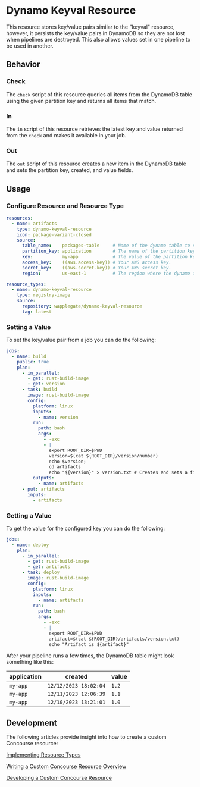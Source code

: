 # Dynamo Keyval Resource

This resource stores key/value pairs similar to the "keyval" resource, however, it persists the key/value pairs in DynamoDB so they are not lost when pipelines are destroyed. This also allows values set in one pipeline to be used in another.

## Behavior

### Check

The `check` script of this resource queries all items from the DynamoDB table using the given partition key and returns all items that match.

### In

The `in` script of this resource retrieves the latest key and value returned from the `check` and makes it available in your job.

### Out

The `out` script of this resource creates a new item in the DynamoDB table and sets the partition key, created, and value fields.

## Usage

### Configure Resource and Resource Type

```yml
resources:
  - name: artifacts
    type: dynamo-keyval-resource
    icon: package-variant-closed
    source:
      table_name:    packages-table     # Name of the dynamo table to store records in.
      partition_key: application        # The name of the partition key of the dynamo table.
      key:           my-app             # The value of the partition key.
      access_key:    ((aws.access-key)) # Your AWS access key.
      secret_key:    ((aws.secret-key)) # Your AWS secret key.
      region:        us-east-1          # The region where the dynamo table is deployed.

resource_types:
  - name: dynamo-keyval-resource
    type: registry-image
    source: 
      repository: wapplegate/dynamo-keyval-resource
      tag: latest
```

### Setting a Value

To set the key/value pair from a job you can do the following:

```yml
jobs:
  - name: build
    public: true
    plan:
      - in_parallel:
        - get: rust-build-image
        - get: version
      - task: build
        image: rust-build-image
        config:
          platform: linux
          inputs:
            - name: version
          run:
            path: bash
            args:
              - -exc
              - |
                export ROOT_DIR=$PWD
                version=$(cat ${ROOT_DIR}/version/number)
                echo $version;
                cd artifacts
                echo "${version}" > version.txt # Creates and sets a file with the version number.
          outputs:
            - name: artifacts
      - put: artifacts
        inputs:
          - artifacts
```

### Getting a Value

To get the value for the configured key you can do the following:

```yml
jobs:
  - name: deploy
    plan:
      - in_parallel:
        - get: rust-build-image
        - get: artifacts
      - task: deploy
        image: rust-build-image
        config:
          platform: linux
          inputs: 
            - name: artifacts
          run:
            path: bash
            args:
              - -exc
              - |
                export ROOT_DIR=$PWD
                artifact=$(cat ${ROOT_DIR}/artifacts/version.txt)
                echo "Artifact is ${artifact}"
```

After your pipeline runs a few times, the DynamoDB table might look something like this:

| application | created               | value |
|-------------|-----------------------|-------|
| `my-app`    | `12/12/2023 18:02:04` | `1.2` |
| `my-app`    | `12/11/2023 12:06:39` | `1.1` |
| `my-app`    | `12/10/2023 13:21:01` | `1.0` |

## Development

The following articles provide insight into how to create a custom Concourse resource:

[Implementing Resource Types](https://concourse-ci.org/implementing-resource-types.html)

[Writing a Custom Concourse Resource Overview](https://medium.com/@alexander.jansing/writing-a-custom-concourse-resource-overview-1ed6d2983e39)

[Developing a Custom Concourse Resource](https://tanzu.vmware.com/content/blog/developing-a-custom-concourse-resource)
